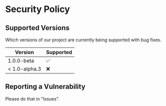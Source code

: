 # Security Policy

## Supported Versions

Which versions of our project are currently being supported with bug fixes.

|     Version     |     Supported      |
| --------------- | ------------------ |
| 1.0.0-beta      | :white_check_mark: |
| < 1.0-alpha.3   | :x:                |

## Reporting a Vulnerability

Please do that in "Issues".
